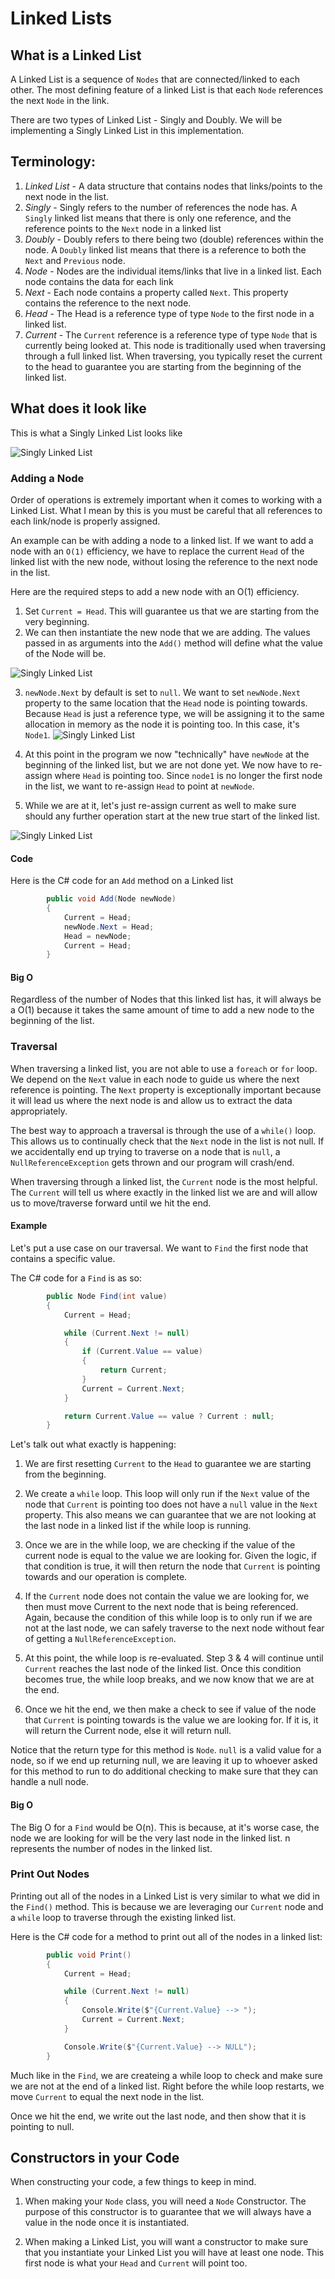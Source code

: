 # Linked Lists

## What is a Linked List
A Linked List is a sequence of `Nodes` that are connected/linked to each other. The most defining feature
of a linked List is that each `Node` references the next `Node` in the link. 

There are two types of Linked List - Singly and Doubly. We will be implementing a Singly Linked List in this implementation.

## Terminology:
1. *Linked List* - A data structure that contains nodes that links/points to the next node in the list. 
1. *Singly* - Singly refers to the number of references the node has. A `Singly` linked list means that there is only one reference,
and the reference points to the `Next` node in a linked list
1. *Doubly* - Doubly refers to there being two (double) references within the node. A `Doubly` linked list means that there
is a reference to both the `Next` and `Previous` node. 
2. *Node* - Nodes are the individual items/links that live in a linked list. Each node contains the data for each link
3. *Next* - Each node contains a property called `Next`. This property contains the reference to the next node. 
4. *Head* - The Head is a reference type of type `Node` to the first node in a linked list.
5. *Current* - The `Current` reference is a reference type of type `Node` that is currently being looked at. This node is traditionally used when 
traversing through a full linked list. When traversing, you typically reset the current to the head to guarantee you are starting
from the beginning of the linked list. 

## What does it look like

This is what a Singly Linked List looks like

![Singly Linked List](assets/LinkedList1.PNG)

### Adding a Node

Order of operations is extremely important when it comes to working with a Linked List.
What I mean by this is you must be careful that all references to each link/node is properly assigned. 

An example can be with adding a node to a linked list.
If we want to add a node with an `O(1)` efficiency, we have to replace the current `Head` of the linked list with the
new node, without losing the reference to the next node in the list. 

Here are the required steps to add a new node with an O(1) efficiency.

1. Set `Current = Head`. This will guarantee us that we are starting from the very beginning. 
2. We can then instantiate the new node that we are adding. The values passed in as arguments into the `Add()` method
will define what the value of the Node will be. 

![Singly Linked List](assets/LinkedList2.PNG)

3. `newNode.Next` by default is set to `null`. We want to set `newNode.Next` property to the same location that the `Head` node is pointing towards.
Because `Head` is just a reference type, we will be assigning it to the same allocation in memory as the node it is pointing too. In this
case, it's `Node1`. 
![Singly Linked List](assets/LinkedList3.PNG)


4. At this point in the program we now "technically" have `newNode` at the beginning of the linked list, but we are not done yet. 
We now have to re-assign where `Head` is pointing too. Since `node1` is no longer the first node in the list, we want to re-assign `Head` to
point at `newNode`. 

5. While we are at it, let's just re-assign current as well to make sure should any further operation start at the new true start of the
linked list. 

![Singly Linked List](assets/LinkedList4.PNG)


#### Code

Here is the C# code for an `Add` method on a Linked list

```csharp
		public void Add(Node newNode)
		{
			Current = Head;
			newNode.Next = Head;
			Head = newNode;
			Current = Head;
		}
```

#### Big O
Regardless of the number of Nodes that this linked list has, it will always be a O(1) because it takes the same
amount of time to add a new node to the beginning of the list. 

### Traversal

When traversing a linked list, you are not able to use a `foreach` or `for` loop. We depend on the `Next` value
in each node to guide us where the next reference is pointing. The `Next` property is exceptionally important because 
it will lead us where the next node is and allow us to extract the data appropriately. 

The best way to approach a traversal is through the use of a `while()` loop. This allows us to continually check
that the `Next` node in the list is not null. If we accidentally end up trying to traverse on a node that is `null`, 
a `NullReferenceException` gets thrown and our program will crash/end. 

When traversing through a linked list, the `Current` node is the most helpful. The `Current` will tell us 
where exactly in the linked list we are and will allow us to move/traverse forward until we hit the end. 

#### Example
Let's put a use case on our traversal. We want to `Find` the first node that contains a specific value. 

The C# code for a `Find` is as so:

```csharp
		public Node Find(int value)
		{
			Current = Head;

			while (Current.Next != null)
			{
				if (Current.Value == value)
				{
					return Current;
				}
				Current = Current.Next;
			}

			return Current.Value == value ? Current : null;
		}
```

Let's talk out what exactly is happening:
1. We are first resetting `Current` to the `Head` to guarantee we are starting from the beginning.
2. We create a `while` loop. This loop will only run if the `Next` value of the node that `Current` is pointing too
does not have a `null` value in the `Next` property. This also means we can guarantee that we are not looking at the last 
node in a linked list if the while loop is running. 

3. Once we are in the while loop, we are checking if the value of the current node is equal to the value we are looking for. 
Given the logic, if that condition is true, it will then return the node that `Current` is pointing towards and our operation is complete.

4. If the `Current` node does not contain the value we are looking for, we then must move Current to the next node that is 
being referenced. Again, because the condition of this while loop is to only run if we are not at the last node, we can safely 
traverse to the next node without fear of getting a `NullReferenceException`. 

5. At this point, the while loop is re-evaluated. Step 3 & 4 will continue until `Current` reaches the last node of the linked list.
Once this condition becomes true, the while loop breaks, and we now know that we are at the end. 

6. Once we hit the end, we then make a check to see if value of the node that `Current` is pointing towards is the value we are looking for.
If it is, it will return the Current node, else it will return null. 

Notice that the return type for this method is `Node`. `null` is a valid value for a node, so if we end up returning null, we are leaving
it up to whoever asked for this method to run to do additional checking to make sure that they can handle a null node. 

#### Big O
The Big O for a `Find` would be O(n). This is because, at it's worse case, the node we are looking for will be 
the very last node in the linked list. n represents the number of nodes in the linked list. 


### Print Out Nodes

Printing out all of the nodes in a Linked List is very similar to what we did in the `Find()` method. This is because
we are leveraging our `Current` node and a `while` loop to traverse through the existing linked list. 

Here is the C# code for a method to print out all of the nodes in a linked list:

```csharp
		public void Print()
		{
			Current = Head;

			while (Current.Next != null)
			{
				Console.Write($"{Current.Value} --> ");
				Current = Current.Next;
			}

			Console.Write($"{Current.Value} --> NULL");
		}
```

Much like in the `Find`, we are createing a while loop to check and make sure we are not at the end of a linked list. Right
before the while loop restarts, we move `Current` to equal the next node in the list. 

Once we hit the end, we write out the last node, and then show that it is pointing to null. 

## Constructors in your Code

When constructing your code, a few things to keep in mind. 
1. When making your `Node` class, you will need a `Node` Constructor. 
The purpose of this constructor is to guarantee that we will always have a value in the node
once it is instantiated.

2. When making a Linked List, you will want a constructor to make sure that you instantiate your Linked List you
will have at least one node. This first node is what your `Head` and `Current` will point too. 